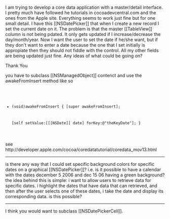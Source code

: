 

I am trying to develop a core data application with a master/detail interface.  I pretty much have followed he tutorials in cocoadevcentral.com and the ones from the Apple site.  Everything seems to work just fine but for one small detail.  I have this [[NSDatePicker]] that when I create a new record I set the current date on it.  The problem is that the master [[TableView]] column is not being pdated.  It only gets updated if I increase/decrease the day/month/year.  Now I want the user to set the date if he/she want, but if they don't want to enter a date because the one that I set initially is appropiate then they should not fiddle with the control.  All my other fields are being updated just fine.  Any ideas of what could be going on?

Thank You

you have to subclass [[NSManagedObject]] contenct and use the awakeFromInsert method 
like so 
<code>
- (void)awakeFromInsert
{
        [super awakeFromInsert];

	[self setValue:[[[NSDate]] date] forKey:@"theKeyDate"];
}
</code>
see http://developer.apple.com/cocoa/coredatatutorial/coredata_mov13.html

----
is there any way that I could set specific background colors for specific dates on a graphical [[NSDatePicker]]? i.e. is it possible to have a calendar with the dates december 5 2006 and dec 15 06 having a green background?
the idea behind this is simple: i want to allow users to retrieve data for specific dates. i highlight the dates that have data that can retrieved, and then after the user selects one of these dates, i take the date and display its corresponding data. is this possible?

----

I think you would want to subclass [[NSDatePickerCell]].